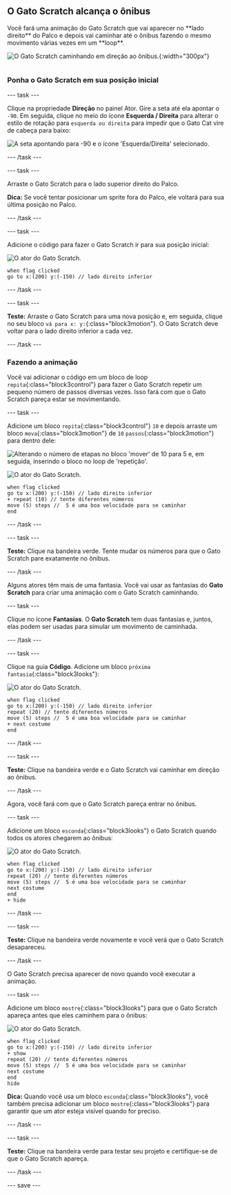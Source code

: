 ## O Gato Scratch alcança o ônibus

<div style="display: flex; flex-wrap: wrap">
<div style="flex-basis: 200px; flex-grow: 1; margin-right: 15px;">
Você fará uma animação do Gato Scratch que vai aparecer no **lado direito** do Palco e depois vai caminhar até o ônibus fazendo o mesmo movimento várias vezes em um **loop**. 
</div>
<div>

![O Gato Scratch caminhando em direção ao ônibus.](images/cat-catches-bus.png){:width="300px"}

</div>
</div>

### Ponha o Gato Scratch em sua posição inicial

--- task ---

Clique na propriedade **Direção** no painel Ator. Gire a seta até ela apontar o `-90`. Em seguida, clique no meio do ícone **Esquerda / Direita** para alterar o estilo de rotação para `esquerda ou direita` para impedir que o Gato Cat vire de cabeça para baixo:

![A seta apontando para -90 e o ícone 'Esquerda/Direita' selecionado.](images/sprite-pane-direction.png)

--- /task ---


--- task ---

Arraste o Gato Scratch para o lado superior direito do Palco.

**Dica:** Se você tentar posicionar um sprite fora do Palco, ele voltará para sua última posição no Palco.

--- /task ---

--- task ---

Adicione o código para fazer o Gato Scratch ir para sua posição inicial:

![O ator do Gato Scratch.](images/scratch-cat-sprite.png)

```blocks3
when flag clicked
go to x:(200) y:(-150) // lado direito inferior
```

--- /task ---

--- task ---

**Teste:** Arraste o Gato Scratch para uma nova posição e, em seguida, clique no seu bloco `vá para x: y:`{:class="block3motion"}. O Gato Scratch deve voltar para o lado direito inferior a cada vez.

--- /task ---

### Fazendo a animação

Você vai adicionar o código em um bloco de loop `repita`{:class="block3control"} para fazer o Gato Scratch repetir um pequeno número de passos diversas vezes. Isso fará com que o Gato Scratch pareça estar se movimentando.

--- task ---

Adicione um bloco `repita`{:class="block3control"} `10` e depois arraste um bloco `mova`{:class="block3motion"} de `10` `passos`{:class="block3motion"} para dentro dele:

![Alterando o número de etapas no bloco 'mover' de 10 para 5 e, em seguida, inserindo o bloco no loop de 'repetição'.](images/block-into-loop.gif)

![O ator do Gato Scratch.](images/scratch-cat-sprite.png)

```blocks3
when flag clicked
go to x:(200) y:(-150) // lado direito inferior
+ repeat (10) // tente diferentes números
move (5) steps //  5 é uma boa velocidade para se caminhar
end
```

--- /task ---

--- task ---

**Teste:** Clique na bandeira verde. Tente mudar os números para que o Gato Scratch pare exatamente no ônibus.

--- /task ---

Alguns atores têm mais de uma fantasia. Você vai usar as fantasias do **Gato Scratch** para criar uma animação com o Gato Scratch caminhando.

--- task ---

Clique no ícone **Fantasias**. O **Gato Scratch** tem duas fantasias e, juntos, elas podem ser usadas para simular um movimento de caminhada.

--- /task ---

--- task ---

Clique na guia **Código**. Adicione um bloco `próxima fantasia`{:class="block3looks"}:

![O ator do Gato Scratch.](images/scratch-cat-sprite.png)

```blocks3
when flag clicked
go to x:(200) y:(-150) // lado direito inferior
repeat (20) // tente diferentes números
move (5) steps //  5 é uma boa velocidade para se caminhar
+ next costume 
end
```
--- /task ---

--- task ---

**Teste:** Clique na bandeira verde e o Gato Scratch vai caminhar em direção ao ônibus.

--- /task ---

Agora, você fará com que o Gato Scratch pareça entrar no ônibus.

--- task ---

Adicione um bloco `esconda`{:class="block3looks"} o Gato Scratch quando todos os atores chegarem ao ônibus:

![O ator do Gato Scratch.](images/scratch-cat-sprite.png)

```blocks3
when flag clicked
go to x:(200) y:(-150) // lado direito inferior
repeat (20) // tente diferentes números
move (5) steps //  5 é uma boa velocidade para se caminhar
next costume 
end
+ hide
```

--- /task ---

--- task ---

**Teste:** Clique na bandeira verde novamente e você verá que o Gato Scratch desapareceu.

--- /task ---

O Gato Scratch precisa aparecer de novo quando você executar a animação.

--- task ---

Adicione um bloco `mostre`{:class="block3looks"} para que o Gato Scratch apareça antes que eles caminhem para o ônibus:

![O ator do Gato Scratch.](images/scratch-cat-sprite.png)

```blocks3
when flag clicked
go to x:(200) y:(-150) // lado direito inferior
+ show
repeat (20) // tente diferentes números
move (5) steps //  5 é uma boa velocidade para se caminhar
next costume 
end
hide
```

**Dica:** Quando você usa um bloco `esconda`{:class="block3looks"}, você também precisa adicionar um bloco `mostre`{:class="block3looks"} para garantir que um ator esteja visível quando for preciso.

--- /task ---

--- task ---

**Teste:** Clique na bandeira verde para testar seu projeto e certifique-se de que o Gato Scratch apareça.

--- /task ---

--- save ---
